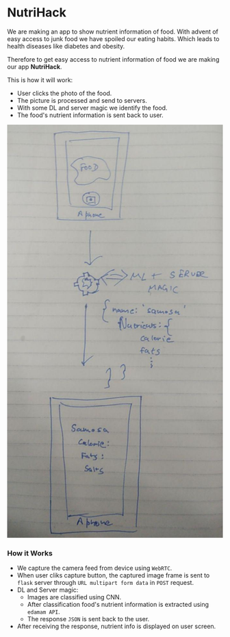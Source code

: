 # NutriHack
We are making an app to show nutrient information of food. With advent of easy access to junk food we have spoiled our eating habits. Which leads to health diseases like diabetes and obesity.

Therefore to get easy access to nutrient information of food we are making our app __NutriHack__. 

This is how it will work:
* User clicks the photo of the food.
* The picture is processed and send to servers.
* With some DL and server magic we identify the food.
* The food's nutrient information is sent back to user.

![Architecture Image 1](images/arch1.jpg)

### How it Works
* We capture the camera feed from device using `WebRTC`.
* When user cliks capture button, the captured image frame is sent to `flask` server through `URL multipart form data` in `POST` request.
* DL and Server magic:
  * Images are classified using CNN.
  * After classification food's nutrient information is extracted using `edamam API`.
  * The response `JSON` is sent back to the user.
* After receiving the response, nutrient info is displayed on user screen.

